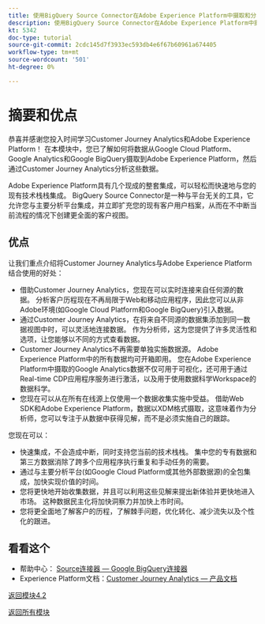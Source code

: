 ```yaml
---
title: 使用BigQuery Source Connector在Adobe Experience Platform中摄取和分析Google Analytics数据 — 摘要
description: 使用BigQuery Source Connector在Adobe Experience Platform中摄取和分析Google Analytics数据 — 摘要
kt: 5342
doc-type: tutorial
source-git-commit: 2cdc145d7f3933ec593db4e6f67b60961a674405
workflow-type: tm+mt
source-wordcount: '501'
ht-degree: 0%

---
```


# 摘要和优点

恭喜并感谢您投入时间学习Customer Journey Analytics和Adobe Experience Platform！
在本模块中，您已了解如何将数据从Google Cloud Platform、Google Analytics和Google BigQuery摄取到Adobe Experience Platform，然后通过Customer Journey Analytics分析这些数据。

Adobe Experience Platform具有几个现成的整套集成，可以轻松而快速地与您的现有技术栈栈集成。 BigQuery Source Connector是一种与平台无关的工具，它允许您与主要分析平台集成，并立即扩充您的现有客户用户档案，从而在不中断当前流程的情况下创建更全面的客户视图。

## 优点

让我们重点介绍将Customer Journey Analytics与Adobe Experience Platform结合使用的好处：

- 借助Customer Journey Analytics，您现在可以实时连接来自任何源的数据。 分析客户历程现在不再局限于Web和移动应用程序，因此您可以从非Adobe环境(如Google Cloud Platform和Google BigQuery)引入数据。
- 通过Customer Journey Analytics，在将来自不同源的数据集添加到同一数据视图中时，可以灵活地连接数据。 作为分析师，这为您提供了许多灵活性和选项，让您能够以不同的方式查看数据。
- Customer Journey Analytics不再需要单独实施数据源。 Adobe Experience Platform中的所有数据均可开箱即用。 您在Adobe Experience Platform中摄取的Google Analytics数据不仅可用于可视化，还可用于通过Real-time CDP应用程序服务进行激活，以及用于使用数据科学Workspace的数据科学。
- 您现在可以从在所有在线源上仅使用一个数据收集实施中受益。 借助Web SDK和Adobe Experience Platform，数据以XDM格式摄取，这意味着作为分析师，您可以专注于从数据中获得见解，而不是必须实施自己的跟踪。

您现在可以：

- 快速集成，不会造成中断，同时支持您当前的技术栈栈。 集中您的专有数据和第三方数据消除了跨多个应用程序执行重复和手动任务的需要。
- 通过与主要分析平台(如Google Cloud Platform或其他外部数据源)的全包集成，加快实现价值的时间。
- 您将更快地开始收集数据，并且可以利用这些见解来提出新体验并更快地进入市场。 这种数据民主化将加快洞察力并加快上市时间。
- 您将更全面地了解客户的历程，了解棘手问题，优化转化、减少流失以及个性化的跟进。

## 看看这个

- 帮助中心： [Source连接器 — Google BigQuery连接器](https://experienceleague.adobe.com/docs/experience-platform/sources/connectors/databases/bigquery.html?lang=zh-Hans)
- Experience Platform文档：[Customer Journey Analytics — 产品文档](https://experienceleague.adobe.com/docs/analytics-platform/using/cja-landing.html?lang=zh-Hans)

[返回模块4.2](./customer-journey-analytics-bigquery-gcp.md)

[返回所有模块](./../../../overview.md)
